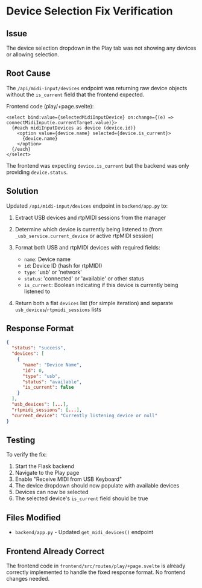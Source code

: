 # Device Selection Fix Verification

## Issue
The device selection dropdown in the Play tab was not showing any devices or allowing selection.

## Root Cause
The `/api/midi-input/devices` endpoint was returning raw device objects without the `is_current` field that the frontend expected.

Frontend code (play/+page.svelte):
```svelte
<select bind:value={selectedMidiInputDevice} on:change={(e) => connectMidiInput(e.currentTarget.value)}>
  {#each midiInputDevices as device (device.id)}
    <option value={device.name} selected={device.is_current}>
      {device.name}
    </option>
  {/each}
</select>
```

The frontend was expecting `device.is_current` but the backend was only providing `device.status`.

## Solution
Updated `/api/midi-input/devices` endpoint in `backend/app.py` to:

1. Extract USB devices and rtpMIDI sessions from the manager
2. Determine which device is currently being listened to (from `_usb_service.current_device` or active rtpMIDI session)
3. Format both USB and rtpMIDI devices with required fields:
   - `name`: Device name
   - `id`: Device ID (hash for rtpMIDI)
   - `type`: 'usb' or 'network'
   - `status`: 'connected' or 'available' or other status
   - `is_current`: Boolean indicating if this device is currently being listened to

4. Return both a flat `devices` list (for simple iteration) and separate `usb_devices`/`rtpmidi_sessions` lists

## Response Format
```json
{
  "status": "success",
  "devices": [
    {
      "name": "Device Name",
      "id": 0,
      "type": "usb",
      "status": "available",
      "is_current": false
    }
  ],
  "usb_devices": [...],
  "rtpmidi_sessions": [...],
  "current_device": "Currently listening device or null"
}
```

## Testing
To verify the fix:

1. Start the Flask backend
2. Navigate to the Play page
3. Enable "Receive MIDI from USB Keyboard"
4. The device dropdown should now populate with available devices
5. Devices can now be selected
6. The selected device's `is_current` field should be true

## Files Modified
- `backend/app.py` - Updated `get_midi_devices()` endpoint

## Frontend Already Correct
The frontend code in `frontend/src/routes/play/+page.svelte` is already correctly implemented to handle the fixed response format. No frontend changes needed.
